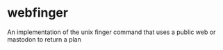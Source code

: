 # webfinger
An implementation of the unix finger command that uses a public web or mastodon to return a plan
